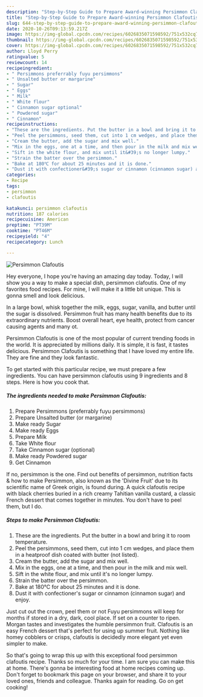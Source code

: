 ```yaml
---
description: "Step-by-Step Guide to Prepare Award-winning Persimmon Clafoutis"
title: "Step-by-Step Guide to Prepare Award-winning Persimmon Clafoutis"
slug: 644-step-by-step-guide-to-prepare-award-winning-persimmon-clafoutis
date: 2020-10-26T09:13:59.217Z
image: https://img-global.cpcdn.com/recipes/6026835071598592/751x532cq70/persimmon-clafoutis-recipe-main-photo.jpg
thumbnail: https://img-global.cpcdn.com/recipes/6026835071598592/751x532cq70/persimmon-clafoutis-recipe-main-photo.jpg
cover: https://img-global.cpcdn.com/recipes/6026835071598592/751x532cq70/persimmon-clafoutis-recipe-main-photo.jpg
author: Lloyd Perry
ratingvalue: 5
reviewcount: 14
recipeingredient:
- " Persimmons preferrably fuyu persimmons"
- " Unsalted butter or margarine"
- " Sugar"
- " Eggs"
- " Milk"
- " White flour"
- " Cinnamon sugar optional"
- " Powdered sugar"
- " Cinnamon"
recipeinstructions:
- "These are the ingredients. Put the butter in a bowl and bring it to room temperature."
- "Peel the persimmons, seed them, cut into 1 cm wedges, and place them in a heatproof dish coated with butter (not listed)."
- "Cream the butter, add the sugar and mix well."
- "Mix in the eggs, one at a time, and then pour in the milk and mix well."
- "Sift in the white flour, and mix until it&#39;s no longer lumpy."
- "Strain the batter over the persimmon."
- "Bake at 180℃ for about 25 minutes and it is done."
- "Dust it with confectioner&#39;s sugar or cinnamon (cinnamon sugar) and enjoy."
categories:
- Recipe
tags:
- persimmon
- clafoutis

katakunci: persimmon clafoutis 
nutrition: 187 calories
recipecuisine: American
preptime: "PT39M"
cooktime: "PT46M"
recipeyield: "4"
recipecategory: Lunch

---
```



![Persimmon Clafoutis](https://img-global.cpcdn.com/recipes/6026835071598592/751x532cq70/persimmon-clafoutis-recipe-main-photo.jpg)

Hey everyone, I hope you're having an amazing day today. Today, I will show you a way to make a special dish, persimmon clafoutis. One of my favorites food recipes. For mine, I will make it a little bit unique. This is gonna smell and look delicious.

In a large bowl, whisk together the milk, eggs, sugar, vanilla, and butter until the sugar is dissolved. Persimmon fruit has many health benefits due to its extraordinary nutrients. Boost overall heart, eye health, protect from cancer causing agents and many ot.

Persimmon Clafoutis is one of the most popular of current trending foods in the world. It is appreciated by millions daily. It is simple, it is fast, it tastes delicious. Persimmon Clafoutis is something that I have loved my entire life. They are fine and they look fantastic.


To get started with this particular recipe, we must prepare a few ingredients. You can have persimmon clafoutis using 9 ingredients and 8 steps. Here is how you cook that.

<!--inarticleads1-->

##### The ingredients needed to make Persimmon Clafoutis:

1. Prepare  Persimmons (preferrably fuyu persimmons)
1. Prepare  Unsalted butter (or margarine)
1. Make ready  Sugar
1. Make ready  Eggs
1. Prepare  Milk
1. Take  White flour
1. Take  Cinnamon sugar (optional)
1. Make ready  Powdered sugar
1. Get  Cinnamon


If no, persimmon is the one. Find out benefits of persimmon, nutrition facts &amp; how to make Persimmon, also known as the &#39;Divine Fruit&#39; due to its scientific name of Greek origin, is found during. A quick clafoutis recipe with black cherries buried in a rich creamy Tahitian vanilla custard, a classic French dessert that comes together in minutes. You don&#39;t have to peel them, but I do. 

<!--inarticleads2-->

##### Steps to make Persimmon Clafoutis:

1. These are the ingredients. Put the butter in a bowl and bring it to room temperature.
1. Peel the persimmons, seed them, cut into 1 cm wedges, and place them in a heatproof dish coated with butter (not listed).
1. Cream the butter, add the sugar and mix well.
1. Mix in the eggs, one at a time, and then pour in the milk and mix well.
1. Sift in the white flour, and mix until it&#39;s no longer lumpy.
1. Strain the batter over the persimmon.
1. Bake at 180℃ for about 25 minutes and it is done.
1. Dust it with confectioner&#39;s sugar or cinnamon (cinnamon sugar) and enjoy.


Just cut out the crown, peel them or not Fuyu persimmons will keep for months if stored in a dry, dark, cool place. If set on a counter to ripen. Morgan tastes and investigates the humble persimmon fruit. Clafoutis is an easy French dessert that&#39;s perfect for using up summer fruit. Nothing like homey cobblers or crisps, clafoutis is decidedly more elegant yet even simpler to make. 

So that's going to wrap this up with this exceptional food persimmon clafoutis recipe. Thanks so much for your time. I am sure you can make this at home. There's gonna be interesting food at home recipes coming up. Don't forget to bookmark this page on your browser, and share it to your loved ones, friends and colleague. Thanks again for reading. Go on get cooking!

